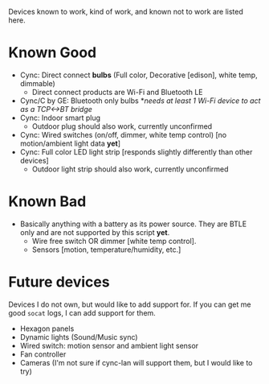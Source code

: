 Devices known to work, kind of work, and known not to work are listed here.

# Known Good

- Cync: Direct connect **bulbs** (Full color, Decorative [edison], white temp, dimmable)
    - Direct connect products are Wi-Fi and Bluetooth LE
- Cync/C by GE: Bluetooth only bulbs \**needs at least 1 Wi-Fi device to act as a TCP<->BT bridge*
- Cync: Indoor smart plug
    - Outdoor plug should also work, currently unconfirmed
- Cync: Wired switches (on/off, dimmer, white temp control) [no motion/ambient light data **yet**]
- Cync: Full color LED light strip [responds slightly differently than other devices]
    - Outdoor light strip should also work, currently unconfirmed

# Known Bad
- Basically anything with a battery as its power source. They are BTLE only and are not supported by this script **yet**.
    - Wire free switch OR dimmer [white temp control].
    - Sensors [motion, temperature/humidity, etc.]

# Future devices
Devices I do not own, but would like to add support for. If you can get me good `socat` logs, I can add support for them.
- Hexagon panels
- Dynamic lights (Sound/Music sync)
- Wired switch: motion sensor and ambient light sensor
- Fan controller
- Cameras (I'm not sure if cync-lan will support them, but I would like to try)